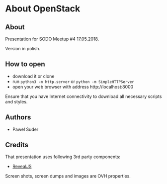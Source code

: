 # About OpenStack

## About

Presentation for SODO Meetup #4 17.05.2018.

Version in polish.

## How to open

- download it or clone
- run `python3 -m http.server` or `python -m SimpleHTTPServer`
- open your web browser with address http://localhost:8000

Ensure that you have Internet connectivity to download all necessary scripts and styles.

## Authors

* Paweł Suder

## Credits

That presentation uses following 3rd party components:

- [RevealJS](https://revealjs.com)

Screen shots, screen dumps and images are OVH properties.
